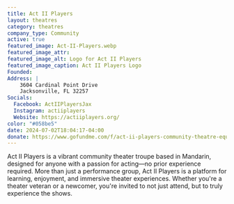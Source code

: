 ```yaml
---
title: Act II Players
layout: theatres
category: theatres
company_type: Community
active: true
featured_image: Act-II-Players.webp
featured_image_attr:
featured_image_alt: Logo for Act II Players
featured_image_caption: Act II Players Logo
Founded: 
Address: |
    3604 Cardinal Point Drive 
    Jacksonville, FL 32257
Socials: 
  Facebook: ActIIPlayersJax
  Instagram: actiiplayers
  Website: https://actiiplayers.org/
color: "#058be5"
date: 2024-07-02T18:04:17-04:00
donate: https://www.gofundme.com/f/act-ii-players-community-theatre-equipment-needs?utm_source=web&utm_medium=jaxplays&utm_campaign=donate_btn
---
```

Act II Players is a vibrant community theater troupe based in Mandarin, designed for anyone with a passion for acting—no prior experience required. More than just a performance group, Act II Players is a platform for learning, enjoyment, and immersive theater experiences. Whether you're a theater veteran or a newcomer, you're invited to not just attend, but to truly experience the shows. 